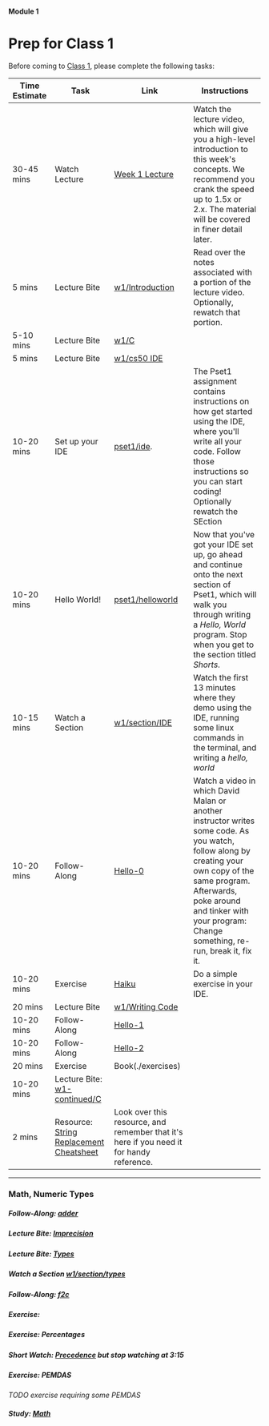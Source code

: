 #### Module 1
# Prep for Class 1

Before coming to [Class 1](), please complete the following tasks:

Time Estimate | Task | Link | Instructions
--------------|------|------|-------------
30-45 mins | Watch Lecture | [Week 1 Lecture]() | Watch the lecture video, which will give you a high-level introduction to this week's concepts. We recommend you crank the speed up to 1.5x or 2.x. The material will be covered in finer detail later. 
5 mins | Lecture Bite | [w1/Introduction](http://cdn.cs50.net/2015/fall/lectures/1/w/notes1w/notes1w.html#introduction) | Read over the notes associated with a portion of the lecture video. Optionally, rewatch that portion. 
5-10 mins | Lecture Bite | [w1/C](http://cdn.cs50.net/2015/fall/lectures/1/w/notes1w/notes1w.html#c) |
5 mins | Lecture Bite | [w1/cs50 IDE](http://cdn.cs50.net/2015/fall/lectures/1/w/notes1w/notes1w.html#cs50_ide)
10-20 mins | Set up your IDE | [pset1/ide](http://cdn.cs50.net/2015/fall/psets/1/pset1/pset1.html#getting_started). | The Pset1 assignment contains instructions on how get started using the IDE, where you'll write all your code. Follow those instructions so you can start coding! Optionally rewatch the SEction 
10-20 mins | Hello World! | [pset1/helloworld]() | Now that you've got your IDE set up, go ahead and continue onto the next section of Pset1, which will walk you through writing a *Hello, World* program. Stop when you get to the section titled *Shorts*.
10-15 mins | Watch a Section | [w1/section/IDE](https://www.youtube.com/watch?v=kpSLlIj97Ss) | Watch the first 13 minutes where they demo using the IDE, running some linux commands in the terminal, and writing a *hello, world*
10-20 mins | Follow-Along  | [Hello-0]() | Watch a video in which David Malan or another instructor writes some code. As you watch, follow along by creating your own copy of the same program. Afterwards, poke around and tinker with your program: Change something, re-run, break it, fix it.
10-20 mins | Exercise | [Haiku](./exercises) | Do a simple exercise in your IDE.
20 mins | Lecture Bite | [w1/Writing Code]()
10-20 mins | Follow-Along | [Hello-1]()
10-20 mins | Follow-Along | [Hello-2]()
20 mins | Exercise | Book(./exercises)
10-20 mins | Lecture Bite: [w1-continued/C]()
2 mins | Resource: [String Replacement Cheatsheet](TODO) | Look over this resource, and remember that it's here if you need it for handy reference.

***

### Math, Numeric Types

##### Follow-Along: [adder](https://www.youtube.com/watch?v=xmZR2XiwOq4&index=1&list=PLhQjrBD2T383fi16gN97XlrTwdxDq2QWZ)

##### Lecture Bite: [Imprecision](http://cdn.cs50.net/2015/fall/lectures/1/f/notes1f/notes1f.html#imprecision)

##### Lecture Bite: [Types](http://cdn.cs50.net/2015/fall/lectures/1/f/notes1f/notes1f.html#types)

##### Watch a Section [w1/section/types](https://youtu.be/kpSLlIj97Ss?t=801)

##### Follow-Along: [f2c](https://www.youtube.com/watch?v=ox6eTsi8dKA&list=PLhQjrBD2T383fi16gN97XlrTwdxDq2QWZ&index=4)

##### Exercise:

##### Exercise: Percentages


##### Short Watch: [Precedence]() but stop watching at 3:15

##### Exercise: PEMDAS
*TODO exercise requiring some PEMDAS*

##### Study: [Math]()


